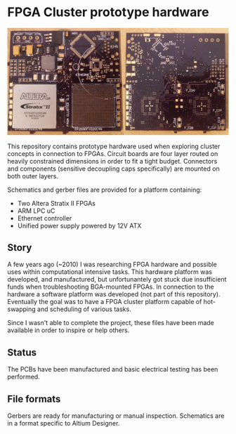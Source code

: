 # FPGA Cluster prototype hardware

<img src="https://github.com/davnils/fpga-cluster-hw/raw/master/images/joined.jpg" />

This repository contains prototype hardware used when exploring cluster concepts in connection to FPGAs.
Circuit boards are four layer routed on heavily constrained dimensions in order to fit a tight budget.
Connectors and components (sensitive decoupling caps specifically) are mounted on both outer layers.

Schematics and gerber files are provided for a platform containing:

* Two Altera Stratix II FPGAs
* ARM LPC uC
* Ethernet controller
* Unified power supply powered by 12V ATX

## Story
A few years ago (~2010) I was researching FPGA hardware and possible uses within computational intensive tasks.
This hardware platform was developed, and manufactured, but unfortunantely got stuck due insufficient funds when troubleshooting BGA-mounted FPGAs.
In connection to the hardware a software platform was developed (not part of this repository).
Eventually the goal was to have a FPGA cluster platform capable of hot-swapping and scheduling of various tasks.

Since I wasn't able to complete the project, these files have been made available in order to inspire or help others.

## Status
The PCBs have been manufactured and basic electrical testing has been performed.

## File formats
Gerbers are ready for manufacturing or manual inspection.
Schematics are in a format specific to Altium Designer.
